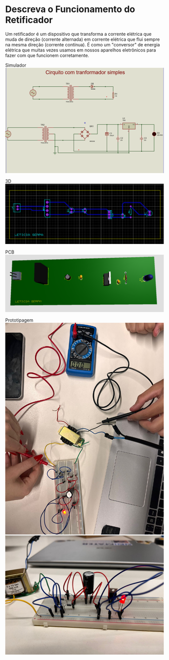 <h1>Descreva o Funcionamento do Retificador</h1>

Um retificador é um dispositivo que transforma a corrente elétrica que muda de direção (corrente alternada) em corrente elétrica que flui sempre na mesma direção (corrente contínua). É como um "conversor" de energia elétrica que muitas vezes usamos em nossos aparelhos eletrônicos para fazer com que funcionem corretamente.


Simulador
![Alt text](image.png)

3D
![Alt text](image-1.png)

PCB
![Alt text](image-2.png)

Prototipagem
![Alt text](image-4.png)
![Alt text](image-5.png)
